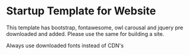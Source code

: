 # Startup Template for Website

This template has bootstrap, fontawesome, owl carousal and jquery pre downloaded and added. Please use the same for building a site.

Always use downloaded fonts instead of CDN's
